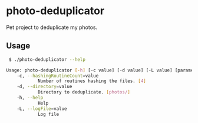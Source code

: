 # photo-deduplicator
Pet project to deduplicate my photos. 

## Usage
```bash
 $ ./photo-deduplicator --help

Usage: photo-deduplicator [-h] [-c value] [-d value] [-L value] [parameters ...]
    -c, --hashingRoutineCount=value
            Number of routines hashing the files. [4]
    -d, --directory=value
            Directory to deduplicate. [photos/]
    -h, --help  
            Help 
    -L, --logFile=value 
            Log file 
```
